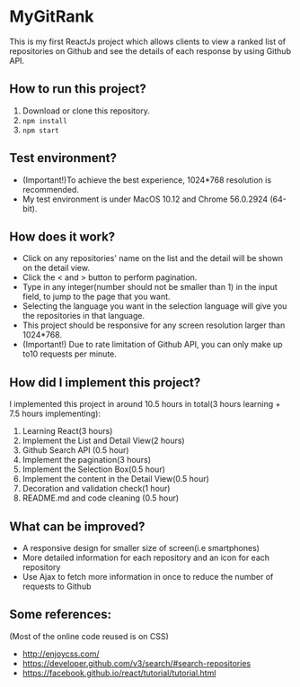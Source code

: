 # MyGitRank
This is my first ReactJs project which allows clients to view a ranked list of repositories on Github and see the details of each response by using Github API.
## How to run this project?
1. Download or clone this repository.
2. `npm install`
3. `npm start`
## Test environment?
* (Important!)To achieve the best experience, 1024*768 resolution is recommended.
* My test environment is under MacOS 10.12 and Chrome 56.0.2924 (64-bit).
## How does it work?
* Click on any repositories' name on the list and the detail will be shown on the detail view.
* Click the < and > button to perform pagination.
* Type in any integer(number should not be smaller than 1) in the input field, to jump to the page that you want.
* Selecting the language you want in the selection language will give you the repositories in that language.
* This project should be responsive for any screen resolution larger than 1024*768.
* (Important!) Due to rate limitation of Github API, you can only make up to10 requests per minute.
## How did I implement this project?
I implemented this project in around 10.5 hours in total(3 hours learning + 7.5 hours implementing):
1. Learning React(3 hours)
2. Implement the List and Detail View(2 hours)
3. Github Search API (0.5 hour)
4. Implement the pagination(3 hours) 
5. Implement the Selection Box(0.5 hour)
6. Implement the content in the Detail View(0.5 hour)
7. Decoration and validation check(1 hour)
8. README.md and code cleaning (0.5 hour)
## What can be improved?
* A responsive design for smaller size of screen(i.e smartphones)
* More detailed information for each repository and an icon for each repository
* Use Ajax to fetch more information in once to reduce the number of requests to Github
## Some references:
(Most of the online code reused is on CSS)
* http://enjoycss.com/
* https://developer.github.com/v3/search/#search-repositories
* https://facebook.github.io/react/tutorial/tutorial.html